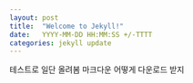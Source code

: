 ```yaml
---
layout: post
title:  "Welcome to Jekyll!"
date:   YYYY-MM-DD HH:MM:SS +/-TTTT
categories: jekyll update
---
```

테스트로 일단 올려봄
마크다운 어떻게 다운로드 받지